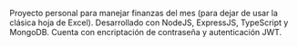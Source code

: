 Proyecto personal para manejar finanzas del mes (para dejar de usar la clásica hoja de Excel).
Desarrollado con NodeJS, ExpressJS, TypeScript y MongoDB. Cuenta con encriptación de contraseña y autenticación JWT.
